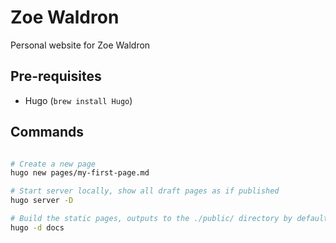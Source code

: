 # Zoe Waldron

Personal website for Zoe Waldron

## Pre-requisites

* Hugo (`brew install Hugo`)

## Commands

```bash

# Create a new page 
hugo new pages/my-first-page.md

# Start server locally, show all draft pages as if published
hugo server -D

# Build the static pages, outputs to the ./public/ directory by default but we use ./docs/ for github pages
hugo -d docs
```
